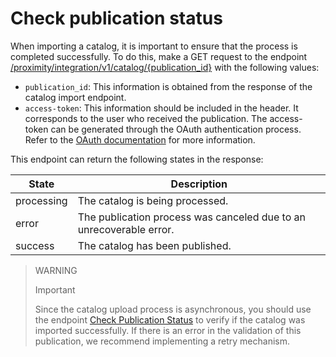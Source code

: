 # Check publication status

When importing a catalog, it is important to ensure that the process is completed successfully. To do this, make a GET request to the endpoint [/proximity/integration/v1/catalog/{publication_id}](/developers/en/reference/mp_delivery/_proximity_integrationcatalog_publication_id/get) with the following values:

* `publication_id`: This information is obtained from the response of the catalog import endpoint.
* `access-token`: This information should be included in the header. It corresponds to the user who received the publication. The access-token can be generated through the OAuth authentication process. Refer to the [OAuth documentation](/developers/en/docs/mp-delivery/additional-content/security/oauth/introduction) for more information.

This endpoint can return the following states in the response:

| State | Description |
|---|---|
| processing | The catalog is being processed. |
| error | The publication process was canceled due to an unrecoverable error. |
| success | The catalog has been published. |

> WARNING
>
> Important
>
> Since the catalog upload process is asynchronous, you should use the endpoint [Check Publication Status](/developers/en/reference/mp_delivery/_proximity_integrationcatalog_publication_id/get) to verify if the catalog was imported successfully. If there is an error in the validation of this publication, we recommend implementing a retry mechanism.
